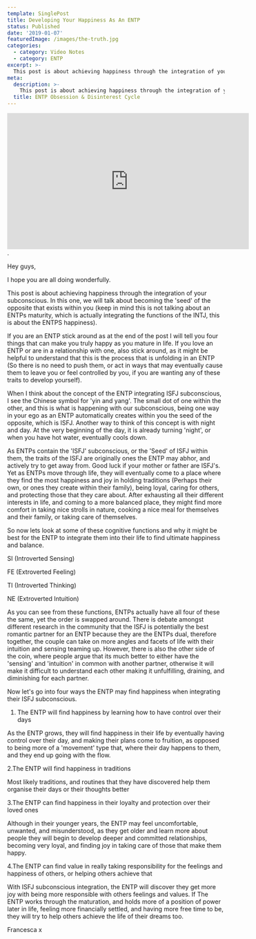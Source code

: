 ```yaml
---
template: SinglePost
title: Developing Your Happiness As An ENTP
status: Published
date: '2019-01-07'
featuredImage: /images/the-truth.jpg
categories:
  - category: Video Notes
  - category: ENTP
excerpt: >-
  This post is about achieving happiness through the integration of your subconscious. In this one, we will talk about becoming the 'seed' of the opposite that exists within you (keep in mind this is not talking about an ENTPs maturity, which is actually integrating the functions of the INTJ, this is about the ENTPS happiness)
meta:
  description: >-
    This post is about achieving happiness through the integration of your subconscious. In this one, we will talk about becoming the 'seed' of the opposite that exists within you (keep in mind this is not talking about an ENTPs maturity, which is actually integrating the functions of the INTJ, this is about the ENTPS happiness)
  title: ENTP Obsession & Disinterest Cycle
---
```


<iframe width="560" height="315"
src="https://www.youtube.com/embed/kz94edkQVzg" frameborder="0"
allow="autoplay; encrypted-media" allowfullscreen></iframe>.

Hey guys,

I hope you are all doing wonderfully.

This post is about achieving happiness through the integration of your subconscious. In this one, we will talk about becoming the 'seed' of the opposite that exists within you (keep in mind this is not talking about an ENTPs maturity, which is actually integrating the functions of the INTJ, this is about the ENTPS happiness).

If you are an ENTP stick around as at the end of the post I will tell you four things that can make you truly happy as you mature in life. If you love an ENTP or are in a relationship with one, also stick around, as it might be helpful to understand that this is the process that is unfolding in an ENTP (So there is no need to push them, or act in ways that may eventually cause them to leave you or feel controlled by you, if you are wanting any of these traits to develop yourself).

When I think about the concept of the ENTP integrating ISFJ subconscious, I see the Chinese symbol for 'yin and yang'. The small dot of one within the other, and this is what is happening with our subconscious, being one way in your ego as an ENTP automatically creates within you the seed of the opposite, which is ISFJ. Another way to think of this concept is with night and day. At the very beginning of the day, it is already turning 'night', or when you have hot water, eventually cools down.

As ENTPs contain the 'ISFJ' subconscious, or the 'Seed' of ISFJ within them, the traits of the ISFJ are originally ones the ENTP may abhor, and actively try to get away from. Good luck if your mother or father are ISFJ's. Yet as ENTPs move through life, they will eventually come to a place where they find the most happiness and joy in holding traditions (Perhaps their own, or ones they create within their family), being loyal, caring for others, and protecting those that they care about. After exhausting all their different interests in life, and coming to a more balanced place, they might find more comfort in taking nice strolls in nature, cooking a nice meal for themselves and their family, or taking care of themselves.

So now lets look at some of these cognitive functions and why it might be best for the ENTP to integrate them into their life to find ultimate happiness and balance.

SI (Introverted Sensing)

FE (Extroverted Feeling)

TI (Introverted Thinking)

NE (Extroverted Intuition)

As you can see from these functions, ENTPs actually have all four of these the same, yet the order is swapped around. There is debate amongst different research in the community that the ISFJ is potentially the best romantic partner for an ENTP because they are the ENTPs dual, therefore together, the couple can take on more angles and facets of life with their intuition and sensing teaming up. However, there is also the other side of the coin, where people argue that its much better to either have the 'sensing' and 'intuition' in common with another partner, otherwise it will make it difficult to understand each other making it unfulfilling, draining, and diminishing for each partner.

Now let's go into four ways the ENTP may find happiness when integrating their ISFJ subconscious.

1. The ENTP will find happiness by learning how to have control over their days

As the ENTP grows, they will find happiness in their life by eventually having control over their day, and making their plans come to fruition, as opposed to being more of a 'movement' type that, where their day happens to them, and they end up going with the flow.

2.The ENTP will find happiness in traditions

Most likely traditions, and routines that they have discovered help them organise their days or their thoughts better

3.The ENTP can find happiness in their loyalty and protection over their loved ones

Although in their younger years, the ENTP may feel uncomfortable, unwanted, and misunderstood, as they get older and learn more about people they will begin to develop deeper and committed relationships, becoming very loyal, and finding joy in taking care of those that make them happy.

4.The ENTP can find value in really taking responsibility for the feelings and happiness of others, or helping others achieve that

With ISFJ subconscious integration, the ENTP will discover they get more joy with being more responsible with others feelings and values. If The ENTP works through the maturation, and holds more of a position of power later in life, feeling more financially settled, and having more free time to be, they will try to help others achieve the life of their dreams too.

Francesca x
